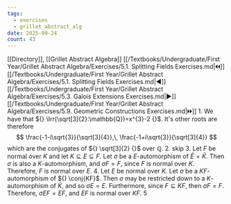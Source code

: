 ```yaml
---
tags:
  - exercises
  - grillet_abstract_alg
date: 2025-09-24
count: 43
---
```

[[Directory]], [[Grillet Abstract Algebra]]
[[/Textbooks/Undergraduate/First Year/Grillet Abstract Algebra/Exercises/5.1. Splitting Fields Exercises.md|🞀🞀]] [[/Textbooks/Undergraduate/First Year/Grillet Abstract Algebra/Exercises/5.1. Splitting Fields Exercises.md|◀]] [[/Textbooks/Undergraduate/First Year/Grillet Abstract Algebra/Exercises/5.3. Galois Extensions Exercises.md|▶]] [[/Textbooks/Undergraduate/First Year/Grillet Abstract Algebra/Exercises/5.9. Geometric Constructions Exercises.md|🞂🞂]]
1. 
We have that ${} \Irr(\sqrt[3]{2}:\mathbb{Q})=x^{3}-2 {}$. It's other roots are therefore
$$
\frac{-1-i\sqrt{3}}{\sqrt[3]{4}},\, \frac{-1+i\sqrt{3}}{\sqrt[3]{4}}
$$
which are the conjugates of ${} \sqrt[3]{2} {}$ over $\mathbb{Q}$. 
2. skip
3. 
Let $F$ be normal over $K$ and let ${} K \subseteq E \subseteq F {}$. Let $\sigma$ be a $E {}$-automorphism of ${} \bar{E}=\bar{K} {}$. Then $\sigma$ is also a $K$-automorphism, and $\sigma F=F {}$, since $F$ is normal over $K$. Therefore, $F$ is normal over $E$.
4. 
Let $E$ be normal over $K$. Let $\sigma {}$ be a $KF {}$-automorphism of ${} \conj{KF}$. Then $\sigma$ may be restricted down to a $K$-automorphism of ${} \bar{K} {}$, and so $\sigma E=E {}$. Furthermore, since ${} F \subseteq KF {}$, then $\sigma F=F {}$. Therefore, ${} \sigma EF=EF {}$, and $EF$ is normal over $KF$.
5